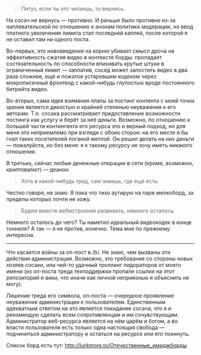 > Питуз, если ты это читаешь, то вернись.

На сосач не вернусь — противно. И раньше было противно из-за наплевательской по отношению к анонам политики модерации, но ввод платного увеличения лимита стал последней каплей, после которой я не оставил там ни одного поста.

Во-первых, это нововведение на корню убивает смысл дроча на эффективность сжатия видео в контексте борды: пропадает состязательность по способности впихивать крутые штуки в ограниченный лимит — заплатив, сосед может запостить видео в два раза сложнее, ещё и пожатое устаревшим кодеком через мокрописечный фронтенд с какой-нибудь глупостью вроде постоянного битрейта видео.

Во-вторых, сама идея взимания платы за постинг контента с моей точки зрения является дикостью и крайней степенью неуважения к его авторам. Т.е. сосака рассматривает предоставление возможности постинга как услугу и берёт за неё деньги. Возможно, по отношению к большей части контингента его ресурса это и верный подход, но для меня это неприемлемо при взгляде с обоих сторон: на его месте я бы гнал таких посетителей поганой метлой. Он решил делать на них деньги — пожалуйста, но без меня: я к такому ресурсу не хочу иметь никакого отношения.

В третьих, сейчас любые денежные операции в сети (кроме, возможно, криптовалют) — деанон.

> Хоть в какой-нибудь тред, сам знаешь, где ещё есть.

Честно говоря, не знаю. Я пока что тихо аутирую на паре мелкоборд, за пределы которых почти не хожу.

> Будем вместе вебмстроение развивать, немного осталось. 

Немного осталось до чего? Ты наметил идеальный видеокодек в конце тоннеля?
А так — я не против, конечно. Тема мне по прежнему интересна.

---

Что касается войны за оп-пост в /b/. Не знаю, чем вызваны эти действия администрации. Возможно, это требование со стороны новых хозяев сосаки, или чей-то удачный троллинг пидораторов от моего имени (из оп-поста треда техподдержки пропали ссылки на этот репозиторий и вики, что иначе как личной неприязнью я объяснить не могу).

Лишение треда его символа, оп-поста — очередное проявление неуважения администрации к пользователям. Единственным адекватным ответом на это является покидание сосача, что я и рекомендую сделать всем сопротивленцам и им сочувствующим. Администратор веб-ресурса является на нём царём и богом, а во власти пользователя есть только одна настоящая свобода — подчиниться администратору и остаться на ресурсе или его покинуть.

Список борд есть тут: http://lurkmore.to/Отечественные_имиджборды
